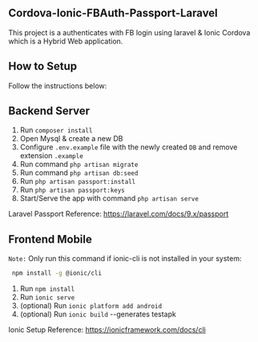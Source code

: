 ## Cordova-Ionic-FBAuth-Passport-Laravel
This project is a authenticates with FB login using laravel &amp; Ionic Cordova which is a Hybrid Web application.

## How to Setup
Follow the instructions below:

## Backend Server

1. Run `composer install`
2. Open Mysql & create a new DB
3. Configure `.env.example` file with the newly created `DB` and remove extension `.example`
4. Run command `php artisan migrate`
5. Run command `php artisan db:seed`
6. Run `php artisan passport:install`
7. Run `php artisan passport:keys`
8. Start/Serve the app with command `php artisan serve`

Laravel Passport Reference: https://laravel.com/docs/9.x/passport


## Frontend Mobile
`Note:` Only run this command if ionic-cli is not installed in your system:
```bash
 npm install -g @ionic/cli
```


1. Run `npm install`
2. Run `ionic serve`
3. (optional) Run `ionic platform add android`
4. (optional) Run `ionic build` --generates testapk

Ionic Setup Reference: https://ionicframework.com/docs/cli